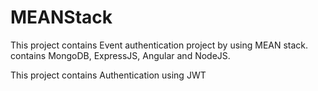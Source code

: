 # MEANStack

This project contains Event authentication project by using MEAN stack. contains MongoDB, ExpressJS, Angular and NodeJS.

This project contains Authentication using JWT 
